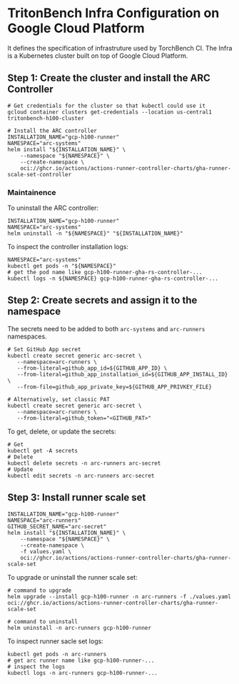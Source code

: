# TritonBench Infra Configuration on Google Cloud Platform

It defines the specification of infrastruture used by TorchBench CI.
The Infra is a Kubernetes cluster built on top of Google Cloud Platform.

## Step 1: Create the cluster and install the ARC Controller

```
# Get credentials for the cluster so that kubectl could use it
gcloud container clusters get-credentials --location us-central1 tritonbench-h100-cluster

# Install the ARC controller
INSTALLATION_NAME="gcp-h100-runner"
NAMESPACE="arc-systems"
helm install "${INSTALLATION_NAME}" \
    --namespace "${NAMESPACE}" \
    --create-namespace \
    oci://ghcr.io/actions/actions-runner-controller-charts/gha-runner-scale-set-controller
```

### Maintainence

To uninstall the ARC controller:

```
INSTALLATION_NAME="gcp-h100-runner"
NAMESPACE="arc-systems"
helm uninstall -n "${NAMESPACE}" "${INSTALLATION_NAME}"
```

To inspect the controller installation logs:

```
NAMESPACE="arc-systems"
kubectl get pods -n "${NAMESPACE}"
# get the pod name like gcp-h100-runner-gha-rs-controller-...
kubectl logs -n ${NAMESPACE} gcp-h100-runner-gha-rs-controller-...
```

## Step 2: Create secrets and assign it to the namespace

The secrets need to be added to both `arc-systems` and `arc-runners` namespaces.

```
# Set GitHub App secret
kubectl create secret generic arc-secret \
   --namespace=arc-runners \
   --from-literal=github_app_id=${GITHUB_APP_ID} \
   --from-literal=github_app_installation_id=${GITHUB_APP_INSTALL_ID} \
   --from-file=github_app_private_key=${GITHUB_APP_PRIVKEY_FILE}

# Alternatively, set classic PAT
kubectl create secret generic arc-secret \
   --namespace=arc-runners \
   --from-literal=github_token="<GITHUB_PAT>"
```

To get, delete, or update the secrets:

```
# Get
kubectl get -A secrets
# Delete
kubectl delete secrets -n arc-runners arc-secret
# Update
kubectl edit secrets -n arc-runners arc-secret
```

## Step 3: Install runner scale set

```
INSTALLATION_NAME="gcp-h100-runner"
NAMESPACE="arc-runners"
GITHUB_SECRET_NAME="arc-secret"
helm install "${INSTALLATION_NAME}" \
    --namespace "${NAMESPACE}" \
    --create-namespace \
    -f values.yaml \
    oci://ghcr.io/actions/actions-runner-controller-charts/gha-runner-scale-set
```

To upgrade or uninstall the runner scale set:

```
# command to upgrade
helm upgrade --install gcp-h100-runner -n arc-runners -f ./values.yaml oci://ghcr.io/actions/actions-runner-controller-charts/gha-runner-scale-set

# command to uninstall
helm uninstall -n arc-runners gcp-h100-runner
```

To inspect runner sacle set logs:

```
kubectl get pods -n arc-runners
# get arc runner name like gcp-h100-runner-...
# inspect the logs
kubectl logs -n arc-runners gcp-h100-runner-...
```
